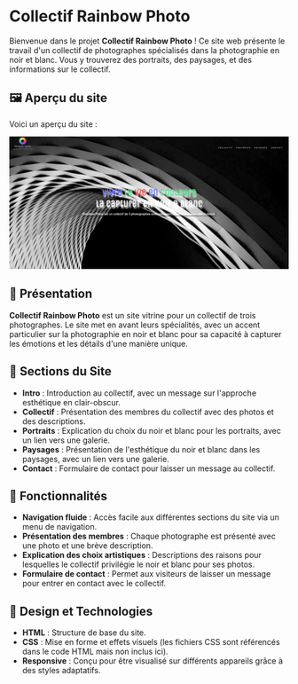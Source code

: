 # Collectif Rainbow Photo

Bienvenue dans le projet **Collectif Rainbow Photo** ! Ce site web présente le travail d'un collectif de photographes spécialisés dans la photographie en noir et blanc. Vous y trouverez des portraits, des paysages, et des informations sur le collectif.

## 🖼️ Aperçu du site

Voici un aperçu du site :

![Aperçu du site](asset/img/apercuHeader.png)

## 🌟 Présentation

**Collectif Rainbow Photo** est un site vitrine pour un collectif de trois photographes. Le site met en avant leurs spécialités, avec un accent particulier sur la photographie en noir et blanc pour sa capacité à capturer les émotions et les détails d'une manière unique.


## 📸 Sections du Site

- **Intro** : Introduction au collectif, avec un message sur l'approche esthétique en clair-obscur.
- **Collectif** : Présentation des membres du collectif avec des photos et des descriptions.
- **Portraits** : Explication du choix du noir et blanc pour les portraits, avec un lien vers une galerie.
- **Paysages** : Présentation de l'esthétique du noir et blanc dans les paysages, avec un lien vers une galerie.
- **Contact** : Formulaire de contact pour laisser un message au collectif.

## 🚀 Fonctionnalités

- **Navigation fluide** : Accès facile aux différentes sections du site via un menu de navigation.
- **Présentation des membres** : Chaque photographe est présenté avec une photo et une brève description.
- **Explication des choix artistiques** : Descriptions des raisons pour lesquelles le collectif privilégie le noir et blanc pour ses photos.
- **Formulaire de contact** : Permet aux visiteurs de laisser un message pour entrer en contact avec le collectif.

## 🎨 Design et Technologies

- **HTML** : Structure de base du site.
- **CSS** : Mise en forme et effets visuels (les fichiers CSS sont référencés dans le code HTML mais non inclus ici).
- **Responsive** : Conçu pour être visualisé sur différents appareils grâce à des styles adaptatifs.
